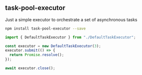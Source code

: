 ## task-pool-executor

Just a simple executor to orchestrate a set of asynchronous tasks

```bash
npm install task-pool-executor --save
```

```javascript
import { DefaultTaskExecutor } from "./DefaultTaskExecutor";

const executor = new DefaultTaskExecutor(3);
executor.submit(() => {
  return Promise.resolve();
});

await executor.close();
```
